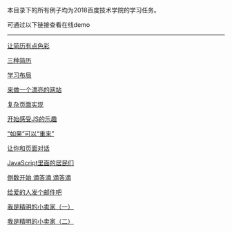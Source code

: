 本目录下的所有例子均为2018百度技术学院的学习任务。

可通过以下链接查看在线demo
<hr>

[让简历有点色彩](https://hydesmond.github.io/ife.baidu/basic/Day3/index.html)
<br>

[三种简历](https://hydesmond.github.io/ife.baidu/basic/Day5/index.html)
<br>

[学习布局](https://hydesmond.github.io/ife.baidu/basic/Day7/index.html)
<br>

[来做一个漂亮的网站](https://hydesmond.github.io/ife.baidu/basic/Day0911/index.html)

[复杂页面实现](https://hydesmond.github.io/ife.baidu/basic/day12/index.html)

[开始感受JS的乐趣](https://hydesmond.github.io/ife.baidu/basic/Day13/index.html)

[“如果”可以“重来”](https://hydesmond.github.io/ife.baidu/basic/Day14/index.html)

[让你和页面对话](https://hydesmond.github.io/ife.baidu/basic/Day20/index.html)

[JavaScript里面的居民们](https://hydesmond.github.io/ife.baidu/basic/Day22/index.html)

[倒数开始 滴答滴 滴答滴](https://hydesmond.github.io/ife.baidu/basic/Day25/index.html)

[给爱的人发个邮件吧](https://hydesmond.github.io/ife.baidu/basic/Day28/index.html)

[我是精明的小卖家（一）](https://hydesmond.github.io/ife.baidu/basic/Day31/index.html)

[我是精明的小卖家（二）](https://hydesmond.github.io/ife.baidu/basic/Day34/index.html)
